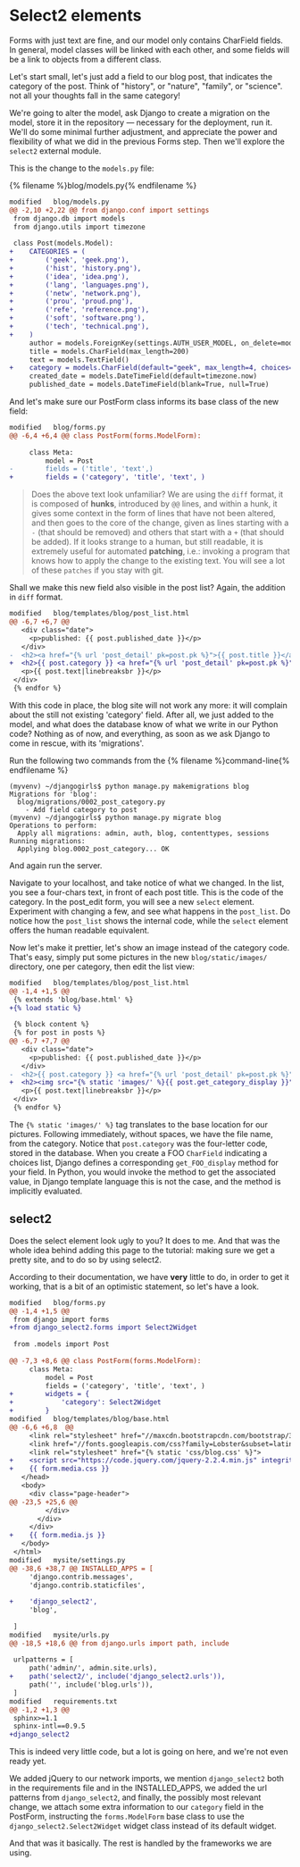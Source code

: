 # Select2 elements

Forms with just text are fine, and our model only contains CharField fields.
In general, model classes will be linked with each other, and some fields
will be a link to objects from a different class.

Let's start small, let's just add a field to our blog post, that indicates
the category of the post.  Think of "history", or "nature", "family", or
"science".  not all your thoughts fall in the same category!

We're going to alter the model, ask Django to create a migration on the
model, store it in the repository — necessary for the deployment, run it.
We'll do some minimal further adjustment, and appreciate the power and
flexibility of what we did in the previous Forms step.  Then we'll explore
the ``select2`` external module.

This is the change to the ``models.py`` file:

{% filename %}blog/models.py{% endfilename %}
```diff
modified   blog/models.py
@@ -2,10 +2,22 @@ from django.conf import settings
 from django.db import models
 from django.utils import timezone
 
 class Post(models.Model):
+    CATEGORIES = (
+        ('geek', 'geek.png'),
+        ('hist', 'history.png'),
+        ('idea', 'idea.png'),
+        ('lang', 'languages.png'),
+        ('netw', 'network.png'),
+        ('prou', 'proud.png'),
+        ('refe', 'reference.png'),
+        ('soft', 'software.png'),
+        ('tech', 'technical.png'),
+    )
     author = models.ForeignKey(settings.AUTH_USER_MODEL, on_delete=models.CASCADE)
     title = models.CharField(max_length=200)
     text = models.TextField()
+    category = models.CharField(default="geek", max_length=4, choices=CATEGORIES)
     created_date = models.DateTimeField(default=timezone.now)
     published_date = models.DateTimeField(blank=True, null=True)
```

And let's make sure our PostForm class informs its base class of the new field:

```diff
modified   blog/forms.py
@@ -6,4 +6,4 @@ class PostForm(forms.ModelForm):
 
     class Meta:
         model = Post
-        fields = ('title', 'text',)
+        fields = ('category', 'title', 'text', )
```

> Does the above text look unfamiliar?  We are using the ``diff`` format, it
> is composed of **hunks**, introduced by ``@@`` lines, and within a hunk,
> it gives some context in the form of lines that have not been altered, and
> then goes to the core of the change, given as lines starting with a ``-``
> (that should be removed) and others that start with a ``+`` (that should
> be added).  If it looks strange to a human, but still readable, it is
> extremely useful for automated **patching**, i.e.: invoking a program that
> knows how to apply the change to the existing text.  You will see a lot of
> these ``patches`` if you stay with git.

Shall we make this new field also visible in the post list?  Again, the
addition in ``diff`` format.

```diff
modified   blog/templates/blog/post_list.html
@@ -6,7 +6,7 @@
   <div class="date">
     <p>published: {{ post.published_date }}</p>
   </div>
-  <h2><a href="{% url 'post_detail' pk=post.pk %}">{{ post.title }}</a></h2>
+  <h2>{{ post.category }} <a href="{% url 'post_detail' pk=post.pk %}">{{ post.title }}</a></h2>
   <p>{{ post.text|linebreaksbr }}</p>
 </div>
 {% endfor %}
```

With this code in place, the blog site will not work any more: it will
complain about the still not existing 'category' field.  After all, we just
added to the model, and what does the database know of what we write in our
Python code?  Nothing as of now, and everything, as soon as we ask Django to
come in rescue, with its 'migrations'.

Run the following two commands from the {% filename %}command-line{% endfilename %}
```
(myvenv) ~/djangogirls$ python manage.py makemigrations blog
Migrations for 'blog':
  blog/migrations/0002_post_category.py
    - Add field category to post
(myvenv) ~/djangogirls$ python manage.py migrate blog
Operations to perform:
  Apply all migrations: admin, auth, blog, contenttypes, sessions
Running migrations:
  Applying blog.0002_post_category... OK
```

And again run the server.

Navigate to your localhost, and take notice of what we changed.  In the
list, you see a four-chars text, in front of each post title.  This is the
code of the category.  In the post_edit form, you will see a new ``select``
element.  Experiment with changing a few, and see what happens in the
``post_list``.  Do notice how the ``post_list`` shows the internal code,
while the ``select`` element offers the human readable equivalent.

Now let's make it prettier, let's show an image instead of the category
code.  That's easy, simply put some pictures in the new
``blog/static/images/`` directory, one per category, then edit the list view:

```diff
modified   blog/templates/blog/post_list.html
@@ -1,4 +1,5 @@
 {% extends 'blog/base.html' %}
+{% load static %}
 
 {% block content %}
 {% for post in posts %}
@@ -6,7 +7,7 @@
   <div class="date">
     <p>published: {{ post.published_date }}</p>
   </div>
-  <h2>{{ post.category }} <a href="{% url 'post_detail' pk=post.pk %}">{{ post.title }}</a></h2>
+  <h2><img src="{% static 'images/' %}{{ post.get_category_display }}"> <a href="{% url 'post_detail' pk=post.pk %}">{{ post.title }}</a></h2>
   <p>{{ post.text|linebreaksbr }}</p>
 </div>
 {% endfor %}
```

The ``{% static 'images/' %}`` tag translates to the base location for our
pictures.  Following immediately, without spaces, we have the file name,
from the category.  Notice that ``post.category`` was the four-letter code,
stored in the database.  When you create a FOO ``CharField`` indicating a
choices list, Django defines a corresponding ``get_FOO_display`` method for
your field.  In Python, you would invoke the method to get the associated
value, in Django template language this is not the case, and the method is
implicitly evaluated.

## select2

Does the select element look ugly to you?  It does to me.  And that was the
whole idea behind adding this page to the tutorial: making sure we get a
pretty site, and to do so by using select2.

According to their documentation, we have **very** little to do, in order to
get it working, that is a bit of an optimistic statement, so let's have a
look.

```diff
modified   blog/forms.py
@@ -1,4 +1,5 @@
 from django import forms
+from django_select2.forms import Select2Widget
 
 from .models import Post
 
@@ -7,3 +8,6 @@ class PostForm(forms.ModelForm):
     class Meta:
         model = Post
         fields = ('category', 'title', 'text', )
+        widgets = {
+            'category': Select2Widget
+        }
modified   blog/templates/blog/base.html
@@ -6,6 +6,8  @@
     <link rel="stylesheet" href="//maxcdn.bootstrapcdn.com/bootstrap/3.2.0/css/bootstrap-theme.min.css">
     <link href="//fonts.googleapis.com/css?family=Lobster&subset=latin,latin-ext" rel="stylesheet" type="text/css">
     <link rel="stylesheet" href="{% static 'css/blog.css' %}">
+    <script src="https://code.jquery.com/jquery-2.2.4.min.js" integrity="sha256-BbhdlvQf/xTY9gja0Dq3HiwQF8LaCRTXxZKRutelT44=" crossorigin="anonymous"></script>
+    {{ form.media.css }}
   </head>
   <body>
     <div class="page-header">
@@ -23,5 +25,6 @@
         </div>
       </div>
     </div>
+    {{ form.media.js }}
   </body>
 </html>
modified   mysite/settings.py
@@ -38,6 +38,7 @@ INSTALLED_APPS = [
     'django.contrib.messages',
     'django.contrib.staticfiles',
 
+    'django_select2',
     'blog',
 
 ]
modified   mysite/urls.py
@@ -18,5 +18,6 @@ from django.urls import path, include
 
 urlpatterns = [
     path('admin/', admin.site.urls),
+    path('select2/', include('django_select2.urls')),
     path('', include('blog.urls')),
 ]
modified   requirements.txt
@@ -1,2 +1,3 @@
 sphinx>=1.1
 sphinx-intl==0.9.5
+django_select2
```

This is indeed very little code, but a lot is going on here, and we're not
even ready yet.

We added jQuery to our network imports, we mention ``django_select2`` both
in the requirements file and in the INSTALLED_APPS, we added the url
patterns from ``django_select2``, and finally, the possibly most relevant
change, we attach some extra information to our ``category`` field in the
PostForm, instructing the ``forms.ModelForm`` base class to use the
``django_select2.Select2Widget`` widget class instead of its default widget.

And that was it basically.  The rest is handled by the frameworks we are
using.
